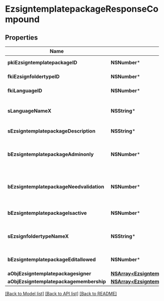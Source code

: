 # EzsigntemplatepackageResponseCompound

## Properties
Name | Type | Description | Notes
------------ | ------------- | ------------- | -------------
**pkiEzsigntemplatepackageID** | **NSNumber*** | The unique ID of the Ezsigntemplatepackage | 
**fkiEzsignfoldertypeID** | **NSNumber*** | The unique ID of the Ezsignfoldertype. | 
**fkiLanguageID** | **NSNumber*** | The unique ID of the Language.  Valid values:  |Value|Description| |-|-| |1|French| |2|English| | 
**sLanguageNameX** | **NSString*** | The Name of the Language in the language of the requester | 
**sEzsigntemplatepackageDescription** | **NSString*** | The description of the Ezsigntemplatepackage | 
**bEzsigntemplatepackageAdminonly** | **NSNumber*** | Whether the Ezsigntemplatepackage can be accessed by admin users only (eUserType&#x3D;Normal) | 
**bEzsigntemplatepackageNeedvalidation** | **NSNumber*** | Whether the Ezsignbulksend was automatically modified and needs a manual validation | 
**bEzsigntemplatepackageIsactive** | **NSNumber*** | Whether the Ezsigntemplatepackage is active or not | 
**sEzsignfoldertypeNameX** | **NSString*** | The name of the Ezsignfoldertype in the language of the requester | 
**bEzsigntemplatepackageEditallowed** | **NSNumber*** | Whether the Ezsigntemplatepackage if allowed to edit or not | 
**aObjEzsigntemplatepackagesigner** | [**NSArray&lt;EzsigntemplatepackagesignerResponseCompound&gt;***](EzsigntemplatepackagesignerResponseCompound.md) |  | 
**aObjEzsigntemplatepackagemembership** | [**NSArray&lt;EzsigntemplatepackagemembershipResponseCompound&gt;***](EzsigntemplatepackagemembershipResponseCompound.md) |  | 

[[Back to Model list]](../README.md#documentation-for-models) [[Back to API list]](../README.md#documentation-for-api-endpoints) [[Back to README]](../README.md)


